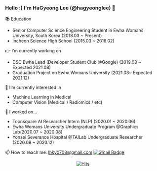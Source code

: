 ### Hello :) I'm HaGyeong Lee (@hagyeonglee) 👋

📚 Education
- Senior Computer Science Engineering Student in Ewha Womans University, South Korea (2018.03 ~ Present)
- Incheon Science High School (2015.03 ~ 2018.02)

👉 I’m currently working on
- DSC Ewha Lead (Developer Student Club @Google) (2019.08 ~ Expected 2021.08)
- Graduation Project on Ewha Womans University (2021.03~ Expected 2021.12)

🌱 I’m currently interested in
- Machine Learning in Medical
- Computer Vision (Medical / Radiomics / etc)

🔭 I worked on...
- Toonsquare AI Researcher Intern (NLP) (2020.01 ~ 2020.06)
- Ewha Womans University Undergraduate Program @Graphics Lab(2020.07 ~ 2020.08)
- Yonsei Severance Hospital @TAILab Undergraduate Researcher (2020.09 ~ 2020.12)

📫 How to reach me: lhky0708@gmail.com   [![Gmail Badge](https://img.shields.io/badge/Gmail-d14836?style=flat-square&logo=Gmail&logoColor=white&link=mailto:snugyun01@gmail.com)](mailto:lhky0708@gmail.com)

<!--
**hagyeonglee/hagyeonglee** is a ✨ _special_ ✨ repository because its `README.md` (this file) appears on your GitHub profile.

Here are some ideas to get you started:

- 🔭 I’m currently working on ...
- 🌱 I’m currently learning ...
- 👯 I’m looking to collaborate on ...
- 🤔 I’m looking for help with ...
- 💬 Ask me about ...
- 📫 How to reach me: ...
- 😄 Pronouns: ...
- ⚡ Fun fact: ...
-->
<!-- &hide=stars,commits,prs,issues,contribs -->
<!--[![Anurag's github stats](https://github-readme-stats.vercel.app/api?username=Hagyeong&show_icons=true&count_private=true&theme=algolia)](https://github.com/anuraghazra/github-readme-stats)-->
<!--[![Top Langs](https://github-readme-stats.vercel.app/api/top-langs/?username=Hagyeong&layout=compact&theme=algolia&hide=javascript,html)](https://github.com/anuraghazra/github-readme-stats)-->

<!--
[![Tech Blog Badge](http://img.shields.io/badge/-Tech%20blog-black?style=flat-square&logo=github&link=https://zzsza.github.io/)](https://zzsza.github.io/)
	
  [![Linkedin Badge](https://img.shields.io/badge/-LinkedIn-blue?style=flat-square&logo=Linkedin&logoColor=white&link=https://www.linkedin.com/in/seong-yun-byeon-8183a8113/)](https://www.linkedin.com/in/seong-yun-byeon-8183a8113/)
	
  [![Youtube Badge](https://img.shields.io/badge/Youtube-ff0000?style=flat-square&logo=youtube&link=https://www.youtube.com/c/kyleschool)](https://www.youtube.com/c/kyleschool)
	
  [![Facebook Badge](https://img.shields.io/badge/facebook-1877f2?style=flat-square&logo=facebook&logoColor=white&link=https://www.facebook.com/zzsza)](https://www.facebook.com/zzsza)
	
	

-->

<div align=center>
	
  [![Hits](https://hits.seeyoufarm.com/api/count/incr/badge.svg?url=https%3A%2F%2Fgithub.com%2Fzzsza)](https://hits.seeyoufarm.com) 
	
</div>
